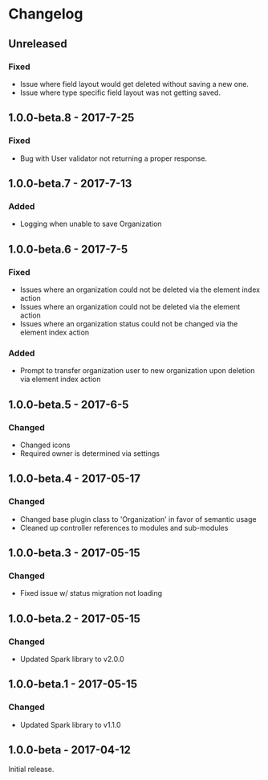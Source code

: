 Changelog
=========

## Unreleased
### Fixed
- Issue where field layout would get deleted without saving a new one.
- Issue where type specific field layout was not getting saved.

## 1.0.0-beta.8 - 2017-7-25
### Fixed
- Bug with User validator not returning a proper response.

## 1.0.0-beta.7 - 2017-7-13
### Added
- Logging when unable to save Organization

## 1.0.0-beta.6 - 2017-7-5
### Fixed
- Issues where an organization could not be deleted via the element index action
- Issues where an organization could not be deleted via the element action
- Issues where an organization status could not be changed via the element index action

### Added
- Prompt to transfer organization user to new organization upon deletion via element index action

## 1.0.0-beta.5 - 2017-6-5
### Changed
- Changed icons
- Required owner is determined via settings

## 1.0.0-beta.4 - 2017-05-17
### Changed
- Changed base plugin class to 'Organization' in favor of semantic usage
- Cleaned up controller references to modules and sub-modules

## 1.0.0-beta.3 - 2017-05-15
### Changed
- Fixed issue w/ status migration not loading

## 1.0.0-beta.2 - 2017-05-15
### Changed
- Updated Spark library to v2.0.0

## 1.0.0-beta.1 - 2017-05-15
### Changed
- Updated Spark library to v1.1.0

## 1.0.0-beta - 2017-04-12
Initial release.
